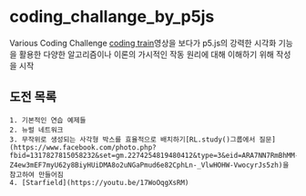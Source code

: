 # coding_challange_by_p5js
Various Coding Challenge
[coding train](https://www.youtube.com/user/shiffman)영상을 보다가 p5.js의 강력한 시각화 기능을 활용한 다양한 알고리즘이나 이론의 가시적인 작동 원리에 대해 이해하기 위해 작성을 시작

## 도전 목록
    1. 기본적인 연습 예제들
    2. 뉴럴 네트워크
    3. 무작위로 생성되는 사각형 박스를 효율적으로 배치하기[RL.study()그룹에서 질문](https://www.facebook.com/photo.php?fbid=1317827815058232&set=gm.2274254819480412&type=3&eid=ARA7NN7RmBhMM-Z4ew3mEF7myU62y8BiyHUiDMA8o2uNGaPmud6e82CphLn-_VlwHOHW-VwocyrJs5zh)을 참고하여 만들어짐
    4. [Starfield](https://youtu.be/17WoOqgXsRM)

